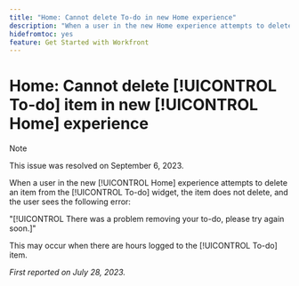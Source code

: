 ```yaml
---
title: "Home: Cannot delete To-do in new Home experience"
description: "When a user in the new Home experience attempts to delete an item from the To-do widget, the item does not delete, and the user sees an error."
hidefromtoc: yes
feature: Get Started with Workfront
---
```


# Home: Cannot delete [!UICONTROL To-do] item in new [!UICONTROL Home] experience

>[!NOTE]
>
>This issue was resolved on September 6, 2023.

When a user in the new [!UICONTROL Home] experience attempts to delete an item from the [!UICONTROL To-do] widget, the item does not delete, and the user sees the following error:

"[!UICONTROL There was a problem removing your to-do, please try again soon.]"

This may occur when there are hours logged to the [!UICONTROL To-do] item.

_First reported on July 28, 2023._

